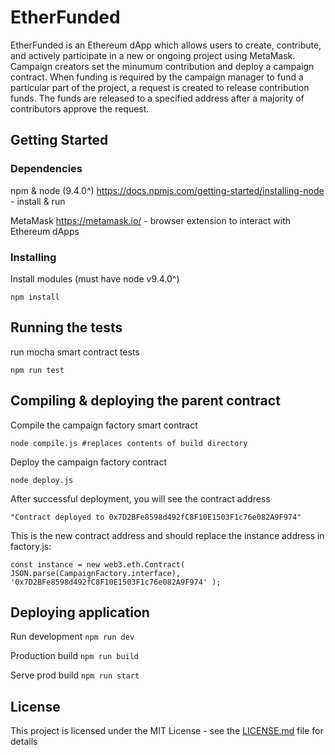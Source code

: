 # EtherFunded

EtherFunded is an Ethereum dApp which allows users to create, contribute, and actively participate in a new or ongoing project using MetaMask. Campaign creators set the minumum contribution and deploy a campaign contract. When funding is required by the campaign manager to fund a particular part of the project, a request is created to release contribution funds. The funds are released to a specified address after a majority of contributors approve the request.

## Getting Started

### Dependencies

npm & node (9.4.0^) https://docs.npmjs.com/getting-started/installing-node - install & run

MetaMask https://metamask.io/ - browser extension to interact with Ethereum dApps

### Installing

Install modules (must have node v9.4.0^)

`npm install` 

## Running the tests

run mocha smart contract tests

`npm run test`

## Compiling & deploying the parent contract

Compile the campaign factory smart contract

`node compile.js #replaces contents of build directory`

Deploy the campaign factory contract

`node deploy.js`

After successful deployment, you will see the contract address

`"Contract deployed to 0x7D2BFe8598d492fC8F10E1503F1c76e082A9F974"`

This is the new contract address and should replace the instance address in factory.js:

`const instance = new web3.eth.Contract( JSON.parse(CampaignFactory.interface), '0x7D2BFe8598d492fC8F10E1503F1c76e082A9F974' );`

## Deploying application

Run development `npm run dev`

Production build `npm run build`

Serve prod build `npm run start`


## License

This project is licensed under the MIT License - see the [LICENSE.md](LICENSE.md) file for details
